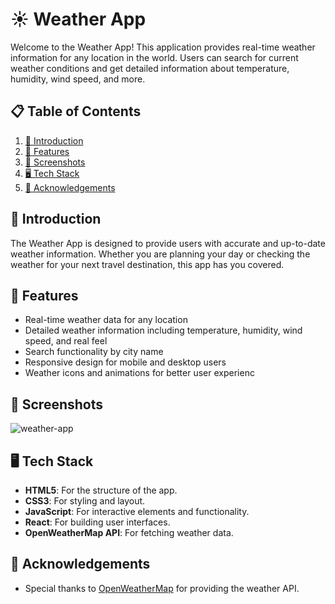 
# ☀️ Weather App

Welcome to the Weather App! This application provides real-time weather information for any location in the world. Users can search for current weather conditions and get detailed information about temperature, humidity, wind speed, and more.


## 📋 Table of Contents

1. [📖 Introduction](#introduction)
2. [🚀 Features](#features)
3. [📸 Screenshots](#screenshots)
4. [🖥️ Tech Stack](#tech-stack)
5. [🙏 Acknowledgements](#Acknowledgements)
## 📖 Introduction

The Weather App is designed to provide users with accurate and up-to-date weather information. Whether you are planning your day or checking the weather for your next travel destination, this app has you covered. 
## 🚀 Features

- Real-time weather data for any location
- Detailed weather information including temperature, humidity, wind speed, and real feel
- Search functionality by city name
- Responsive design for mobile and desktop users
- Weather icons and animations for better user experienc

## 📸 Screenshots
![weather-app](https://github.com/teodorastoykova/weather-app/assets/72571542/b20c417e-3be6-42bb-b6df-7f68f546526c)

## 🖥️ Tech Stack

- **HTML5**: For the structure of the app.
- **CSS3**: For styling and layout.
- **JavaScript**: For interactive elements and functionality.
- **React**: For building user interfaces.
- **OpenWeatherMap API**: For fetching weather data.


## 🙏 Acknowledgements

- Special thanks to [OpenWeatherMap](https://openweathermap.org/) for providing the weather API.
